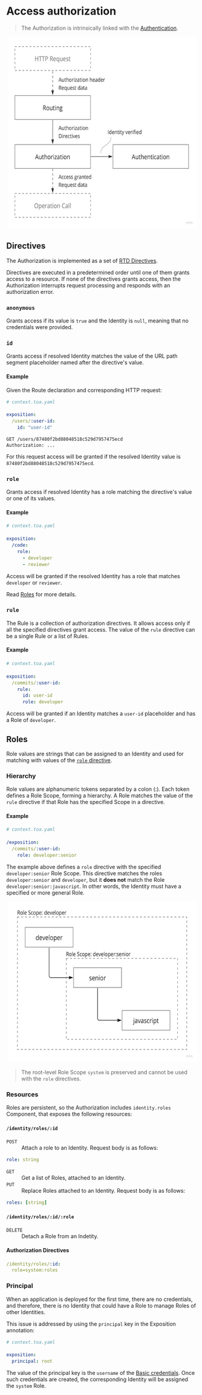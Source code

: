 # Access authorization

> The Authorization is intrinsically linked with the [Authentication](./identity.md).

<a href="">
  <picture>
    <source media="(prefers-color-scheme: dark)" srcset="./.assets/ia3-dark.jpg">
    <img alt="IA3" width="600" height="507" src="./.assets/ia3-light.jpg">
  </picture>
</a>

## Directives

The Authorization is implemented as a set of [RTD Directives](../readme.md#directives).

Directives are executed in a predetermined order until one of them grants access to a resource. If none of the
directives grants access, then the Authorization interrupts request processing and responds with an authorization error.

### `anonymous`

Grants access if its value is `true` and the Identity is `null`, meaning that no credentials were provided.

### `id`

Grants access if resolved Identity matches the value of the URL path segment placeholder named after the directive's
value.

#### Example

Given the Route declaration and corresponding HTTP request:

```yaml
# context.toa.yaml

exposition:
  /users/:user-id:
    id: "user-id"
```

```http
GET /users/87480f2bd88048518c529d7957475ecd
Authorization: ...
```

For this request access will be granted if the resolved Identity value is `87480f2bd88048518c529d7957475ecd`.

### `role`

Grants access if resolved Identity has a role matching the directive's value or one of its values.

#### Example

```yaml
# context.toa.yaml

exposition:
  /code:
    role:
      - developer
      - reviewer
```

Access will be granted if the resolved Identity has a role that matches `developer` or `reviewer`.

Read [Roles](#roles) for more details.

### `rule`

The Rule is a collection of authorization directives. It allows access only if all the specified directives grant
access. The value of the `rule` directive can be a single Rule or a list of Rules.

#### Example

```yaml
# context.toa.yaml

exposition:
  /commits/:user-id:
    rule:
      id: user-id
      role: developer
```

Access will be granted if an Identity matches a `user-id` placeholder and has a Role of `developer`.

## Roles

Role values are strings that can be assigned to an Identity and used for matching with values of
the [`role` directive](#role).

### Hierarchy

Role values are alphanumeric tokens separated by a colon (:).
Each token defines a Role Scope, forming a hierarchy.
A Role matches the value of the `rule` directive if that Role has the specified Scope in a directive.

#### Example

```yaml
# context.toa.yaml

/exposition:
  /commits/:user-id:
    role: developer:senior
```

The example above defines a `role` directive with the specified `developer:senior` Role Scope.
This directive matches the roles `developer:senior` and `developer`,
but it **does not** match the Role `developer:senior:javascript`.
In other words, the Identity must have a specified or more general Role.

<a href="https://miro.com/app/board/uXjVOoy0ImU=/?moveToWidget=3458764556008550471&cot=14">
  <picture>
    <source media="(prefers-color-scheme: dark)" srcset=".assets/role-scopes-dark.jpg">
    <img alt="IA3" width="600" height="425" src=".assets/role-scopes-light.jpg">
  </picture>
</a>


> The root-level Role Scope `system` is preserved and cannot be used with the `role` directives.

### Resources

Roles are persistent, so the Authorization includes `identity.roles` Component, that exposes the following resources:

#### `/identity/roles/:id`

<dl>
<dt><code>POST</code></dt>
<dd>Attach a role to an Identity. Request body is as follows:</dd>
</dl>

```yaml
role: string
```

<dl>
<dt><code>GET</code></dt>
<dd>Get a list of Roles, attached to an Identity.</dd>
<dt><code>PUT</code></dt>
<dd>Replace Roles attached to an Identity. Request body is as follows:</dd>
</dl>

```yaml
roles: [string]
```

#### `/identity/roles/:id/:role`

<dl>
<dt><code>DELETE</code></dt>
<dd>Detach a Role from an Indetity.</dd>
</dl>

#### Authorization Directives

```yaml
/identity/roles/:id:
  role=system:roles
````

### Principal

When an application is deployed for the first time, there are no credentials, and therefore, there is no Identity that
could have a Role to manage Roles of other Identities.

This issue is addressed by using the `principal` key in the Exposition annotation:

```yaml
# context.toa.yaml

exposition:
  principal: root
```

The value of the principal key is the `username` of the [Basic credentials](identity.md#basic-scheme).
Once such credentials are created, the corresponding Identity will be assigned the `system` Role.
